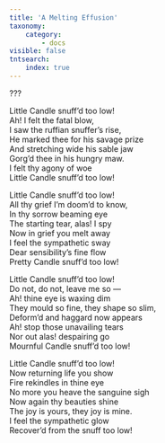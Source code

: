 ```yaml
---
title: 'A Melting Effusion'
taxonomy:
    category:
        - docs
visible: false
tntsearch:
    index: true
---
```


<div class="author">???</div>

Little Candle snuff’d too low!  
Ah! I felt the fatal blow,  
I saw the ruffian snuffer’s rise,  
He marked thee for his savage prize  
And stretching wide his sable jaw  
Gorg’d thee in his hungry maw.  
I felt thy agony of woe  
Little Candle snuff’d too low!

Little Candle snuff’d too low!  
All thy grief I’m doom’d to know,  
In thy sorrow beaming eye  
The starting tear, alas! I spy  
Now in grief you melt away  
I feel the sympathetic sway  
Dear sensibility’s fine flow  
Pretty Candle snuff’d too low!  

Little Candle snuff’d too low!  
Do not, do not, leave me so —  
Ah! thine eye is waxing dim  
They mould so fine, they shape so slim,  
Deform’d and haggard now appears  
Ah! stop those unavailing tears  
Nor out alas! despairing go  
Mournful Candle snuff’d too low!  

Little Candle snuff’d too low!  
Now returning life you show  
Fire rekindles in thine eye  
No more you heave the sanguine sigh  
Now again thy beauties shine  
The joy is yours, they joy is mine.  
I feel the sympathetic glow  
Recover’d from the snuff too low!